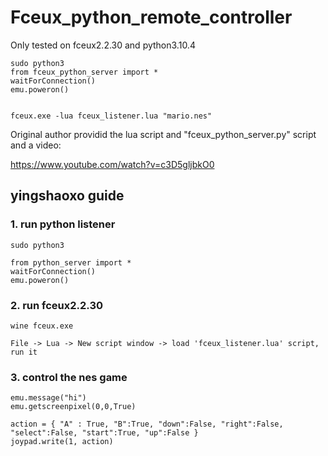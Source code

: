 # Fceux_python_remote_controller
Only tested on fceux2.2.30 and python3.10.4

```
sudo python3
from fceux_python_server import *
waitForConnection()
emu.poweron()


fceux.exe -lua fceux_listener.lua "mario.nes"
```

Original author providid the lua script and "fceux_python_server.py" script and a video:

https://www.youtube.com/watch?v=c3D5gljbkO0

## yingshaoxo guide
### 1. run python listener
```
sudo python3

from python_server import *
waitForConnection()
emu.poweron()
```

### 2. run fceux2.2.30
```
wine fceux.exe

File -> Lua -> New script window -> load 'fceux_listener.lua' script, run it
```


### 3. control the nes game
```
emu.message("hi")
emu.getscreenpixel(0,0,True)

action = { "A" : True, "B":True, "down":False, "right":False, "select":False, "start":True, "up":False }
joypad.write(1, action)
```

